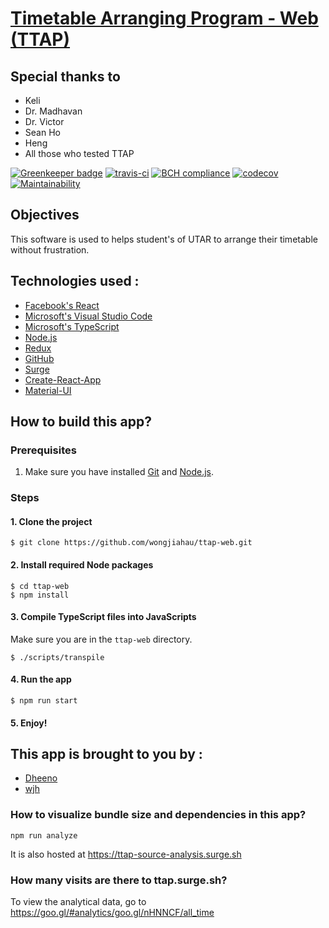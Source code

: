 # [Timetable Arranging Program - Web (TTAP)](https://github.com/wongjiahau/ttap-web)
## Special thanks to
- Keli
- Dr. Madhavan
- Dr. Victor
- Sean Ho
- Heng
- All those who tested TTAP


[![Greenkeeper badge](https://badges.greenkeeper.io/wongjiahau/ttap-web.svg)](https://greenkeeper.io/)
[![travis-ci](https://travis-ci.org/wongjiahau/ttap-web.svg?branch=master)](https://travis-ci.org/wongjiahau/ttap-web)
[![BCH compliance](https://bettercodehub.com/edge/badge/wongjiahau/ttap-web?branch=master)](https://bettercodehub.com/)
[![codecov](https://codecov.io/gh/wongjiahau/ttap-web/branch/code-cov/graph/badge.svg)](https://codecov.io/gh/wongjiahau/ttap-web/branch/code-cov)
[![Maintainability](https://api.codeclimate.com/v1/badges/5ce98f451482c90bfce6/maintainability)](https://codeclimate.com/github/wongjiahau/ttap-web/maintainability)
## Objectives
This software is used to helps student's of UTAR to arrange their timetable without frustration.
## Technologies used :
- [Facebook's React](https://reactjs.org/)
- [Microsoft's Visual Studio Code](https://code.visualstudio.com/)
- [Microsoft's TypeScript](https://www.typescriptlang.org/)
- [Node.js](https://nodejs.org/en/)
- [Redux](http://redux.js.org/)
- [GitHub](https://github.com/)
- [Surge](https://surge.sh/)
- [Create-React-App](https://github.com/facebookincubator/create-react-app)
- [Material-UI](https://material-ui-next.com/)

## How to build this app?
### Prerequisites
1. Make sure you have installed [Git](https://git-scm.com/downloads) and 
[Node.js](https://nodejs.org/en/).

### Steps
#### 1. Clone the project
`$ git clone https://github.com/wongjiahau/ttap-web.git`

#### 2. Install required Node packages
```
$ cd ttap-web
$ npm install
```

#### 3. Compile TypeScript files into JavaScripts
Make sure you are in the `ttap-web` directory.
```
$ ./scripts/transpile
```

#### 4. Run the app
```
$ npm run start
```
#### 5. Enjoy!

## This app is brought to you by : 
* [ Dheeno ]( https://github.com/DheenodaraRao )
* [ wjh ]( https://github.com/wongjiahau )


### How to visualize bundle size and dependencies in this app?
```
npm run analyze
```
It is also hosted at https://ttap-source-analysis.surge.sh

### How many visits are there to ttap.surge.sh?
To view the analytical data, go to https://goo.gl/#analytics/goo.gl/nHNNCF/all_time
